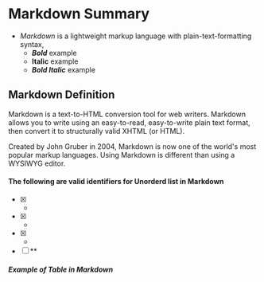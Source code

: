 #  Markdown Summary
* _Markdown_ is a lightweight markup language with plain-text-formatting syntax,
  * ***Bold*** example
  * **Italic** example
  * ***Bold Italic*** example
## Markdown Definition
Markdown is a text-to-HTML conversion tool for web writers. Markdown allows you to write using an easy-to-read, easy-to-write plain text format, then convert it to structurally valid XHTML (or HTML).

Created by John Gruber in 2004, Markdown is now one of the world's most popular markup languages. Using Markdown is different than using a WYSIWYG editor.
   
#### The following are valid identifiers for Unorderd list in Markdown
- [x] -
- [x] *
- [x] +
- [ ] **

##### Example of Table in Markdown

